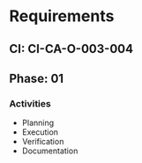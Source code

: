 # Requirements

## CI: CI-CA-O-003-004
## Phase: 01

### Activities
- Planning
- Execution
- Verification
- Documentation
